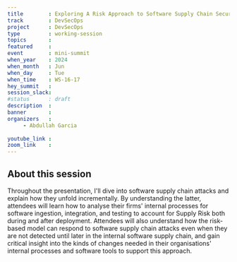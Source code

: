 ```yaml
---
title        : Exploring A Risk Approach to Software Supply Chain Security
track        : DevSecOps
project      : DevSecOps
type         : working-session
topics       : 
featured     :
event        : mini-summit
when_year    : 2024
when_month   : Jun
when_day     : Tue
when_time    : WS-16-17
hey_summit   : 
session_slack:
#status      : draft
description  :
banner       : 
organizers   :
     - Abdullah Garcia
    
youtube_link : 
zoom_link    : 
---
```


## About this session
Throughout the presentation, I'll dive into software supply chain attacks and explain how they unfold incrementally. By understanding the latter, attendees will learn how to analyse their firms' internal processes for software ingestion, integration, and testing to account for Supply Risk both during and after deployment. Attendees will also understand how the risk-based model can respond to software supply chain attacks even when they are not detected until later in the internal software supply chain, and gain critical insight into the kinds of changes needed in their organisations' internal processes and software tools to support this approach.
